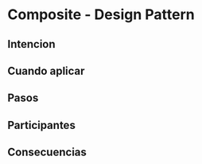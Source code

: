 # Composite - Design Pattern

## Intencion


## Cuando aplicar


## Pasos

## Participantes


## Consecuencias


